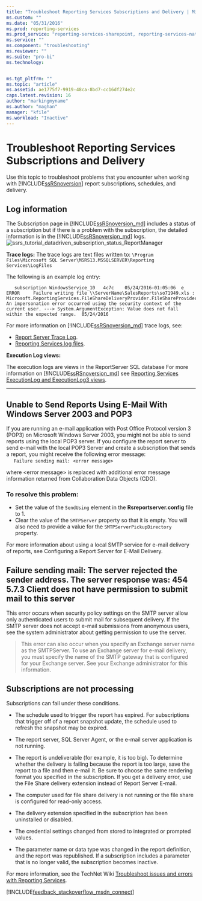 ```yaml
---
title: "Troubleshoot Reporting Services Subscriptions and Delivery | Microsoft Docs"
ms.custom: ""
ms.date: "05/31/2016"
ms.prod: reporting-services
ms.prod_service: "reporting-services-sharepoint, reporting-services-native"
ms.service: ""
ms.component: "troubleshooting"
ms.reviewer: ""
ms.suite: "pro-bi"
ms.technology: 


ms.tgt_pltfrm: ""
ms.topic: "article"
ms.assetid: ae1775f7-9919-48ca-8bd7-cc16df274e2c
caps.latest.revision: 16
author: "markingmyname"
ms.author: "maghan"
manager: "kfile"
ms.workload: "Inactive"
---
```

# Troubleshoot Reporting Services Subscriptions and Delivery
  
    
Use this topic to troubleshoot problems that you encounter when working with [!INCLUDE[ssRSnoversion](../../includes/ssrsnoversion.md)] report subscriptions, schedules, and delivery.  
## Log information
 
The Subscription page in [!INCLUDE[ssRSnoversion_md](../../includes/ssrsnoversion-md.md)] includes a status of a subscription but if there is a problem with the subscription, the detailed information is in the [!INCLUDE[ssRSnoversion_md](../../includes/ssrsnoversion-md.md)] logs. 
![ssrs_tutorial_datadriven_subscription_status_ReportManager](../../reporting-services/media/ssrs-tutorial-datadriven-subscription-status-reportmanager.png)

**Trace logs:**
The trace logs are text files written to: `\Program Files\Microsoft SQL Server\MSRS13.MSSQLSERVER\Reporting Services\LogFiles`

The following is an example log entry:

```
   subscription WindowsService_10   4c7c    05/24/2016-01:05:06  e ERROR     Failure writing file \\ServerName\SalesReports\so71949.xls : Microsoft.ReportingServices.FileShareDeliveryProvider.FileShareProvider+NetworkErrorException: An impersonation error occurred using the security context of the current user. ---> System.ArgumentException: Value does not fall within the expected range.  05/24/2016
```
For more information on [!INCLUDE[ssRSnoversion_md](../../includes/ssrsnoversion-md.md)] trace logs, see: 
+ [Report Server Trace Log](../../reporting-services/report-server/report-server-service-trace-log.md).
+ [Reporting Services log files](../../reporting-services/report-server/reporting-services-log-files-and-sources.md).

**Execution Log views:**

The execution logs are views in the ReportServer SQL database
For more information on [!INCLUDE[ssRSnoversion_md](../../includes/ssrsnoversion-md.md)] see [Reporting Services ExecutionLog and ExecutionLog3 views](../../reporting-services/report-server/report-server-executionlog-and-the-executionlog3-view.md).  

----------
## Unable to Send Reports Using E-Mail With Windows Server 2003 and POP3  
If you are running an e-mail application with Post Office Protocol version 3 (POP3) on Microsoft Windows Server 2003, you might not be able to send reports using the local POP3 server. If you configure the report server to send e-mail with the local POP3 Server and create a subscription that sends a report, you might receive the following error message:  
&nbsp;&nbsp;&nbsp;&nbsp;&nbsp;`Failure sending mail: <error message>`  
  
where \<error message> is replaced with additional error message information returned from Collaboration Data Objects (CDO).  
  
### To resolve this problem:  
* Set the value of the `SendUsing` element in the **Rsreportserver.config** file to 1.  
* Clear the value of the `SMTPServer` property so that it is empty. You will also need to provide a value for the `SMTPServerPickupDirectory` property.   
  
For more information about using a local SMTP service for e-mail delivery of reports, see Configuring a Report Server for E-Mail Delivery.  
  
## Failure sending mail: The server rejected the sender address. The server response was: 454 5.7.3 Client does not have permission to submit mail to this server  
This error occurs when security policy settings on the SMTP server allow only authenticated users to submit mail for subsequent delivery. If the SMTP server does not accept e-mail submissions from anonymous users, see the system administrator about getting permission to use the server.  
> This error can also occur when you specify an Exchange server name as the SMTPServer. To use an Exchange server for e-mail delivery, you must specify the name of the SMTP gateway that is configured for your Exchange server. See your Exchange administrator for this information.  
  
## Subscriptions are not processing  
Subscriptions can fail under these conditions.   
* The schedule used to trigger the report has expired. For subscriptions that trigger off of a report snapshot update, the schedule used to refresh the snapshot may be expired.  
  
* The report server, SQL Server Agent, or the e-mail server application is not running.  
* The report is undeliverable (for example, it is too big). To determine whether the delivery is failing because the report is too large, save the report to a file and then e-mail it. Be sure to choose the same rendering format you specified in the subscription. If you get a delivery error, use the File Share delivery extension instead of Report Server E-mail.  
* The computer used for file share delivery is not running or the file share is configured for read-only access.  
* The delivery extension specified in the subscription has been uninstalled or disabled.  
* The credential settings changed from stored to integrated or prompted values.  
* The parameter name or data type was changed in the report definition, and the report was republished. If a subscription includes a parameter that is no longer valid, the subscription becomes inactive.  
  
For more information, see the TechNet Wiki [Troubleshoot issues and errors with Reporting Services](http://social.technet.microsoft.com/wiki/contents/articles/1633.ssrs-troubleshoot-issues-and-errors-with-reporting-services.aspx).  
  
  
    
  
  
  

[!INCLUDE[feedback_stackoverflow_msdn_connect](../../includes/feedback-stackoverflow-msdn-connect.md)]

